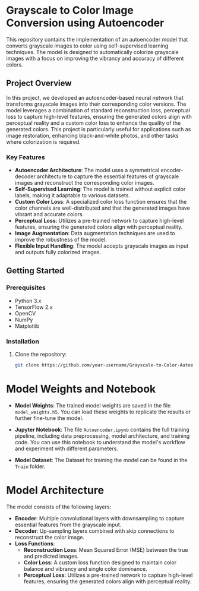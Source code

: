 # Grayscale to Color Image Conversion using Autoencoder

This repository contains the implementation of an autoencoder model that converts grayscale images to color using self-supervised learning techniques. The model is designed to automatically colorize grayscale images with a focus on improving the vibrancy and accuracy of different colors.

## Project Overview

In this project, we developed an autoencoder-based neural network that transforms grayscale images into their corresponding color versions. The model leverages a combination of standard reconstruction loss, perceptual loss to capture high-level features, ensuring the generated colors align with perceptual reality and a custom color loss to enhance the quality of the generated colors. This project is particularly useful for applications such as image restoration, enhancing black-and-white photos, and other tasks where colorization is required.

### Key Features

- **Autoencoder Architecture**: The model uses a symmetrical encoder-decoder architecture to capture the essential features of grayscale images and reconstruct the corresponding color images.
- **Self-Supervised Learning**: The model is trained without explicit color labels, making it adaptable to various datasets.
- **Custom Color Loss**: A specialized color loss function ensures that the color channels are well-distributed and that the generated images have vibrant and accurate colors.
- **Perceptual Loss**: Utilizes a pre-trained network to capture high-level features, ensuring the generated colors align with perceptual reality.
- **Image Augmentation**: Data augmentation techniques are used to improve the robustness of the model.
- **Flexible Input Handling**: The model accepts grayscale images as input and outputs fully colorized images.

## Getting Started

### Prerequisites

- Python 3.x
- TensorFlow 2.x
- OpenCV
- NumPy
- Matplotlib

### Installation

1. Clone the repository:
   ```bash
   git clone https://github.com/your-username/Grayscale-to-Color-Autoencoder.git
# Model Weights and Notebook

- **Model Weights**: The trained model weights are saved in the file `model_weights.h5`. You can load these weights to replicate the results or further fine-tune the model.
  
- **Jupyter Notebook**: The file `Autoencoder.ipynb` contains the full training pipeline, including data preprocessing, model architecture, and training code. You can use this notebook to understand the model's workflow and experiment with different parameters.
- **Model Dataset**: The Dataset for training the model can be found in the  `Train` folder.

# Model Architecture

The model consists of the following layers:

*   **Encoder**: Multiple convolutional layers with downsampling to capture essential features from the grayscale input.
*   **Decoder**: Up-sampling layers combined with skip connections to reconstruct the color image.
*   **Loss Functions**:
    *   **Reconstruction Loss**: Mean Squared Error (MSE) between the true and predicted images.
    *   **Color Loss**: A custom loss function designed to maintain color balance and vibrancy and single color dominance.
    *   **Perceptual Loss**: Utilizes a pre-trained network to capture high-level features, ensuring the generated colors align with perceptual reality.
